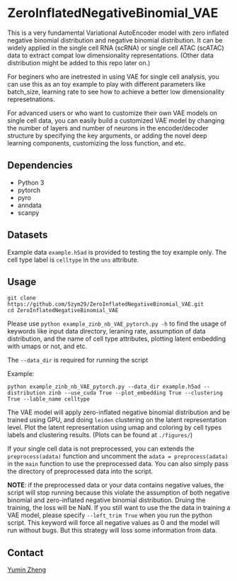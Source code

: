 # ZeroInflatedNegativeBinomial_VAE
This is a very fundamental Variational AutoEncoder model with zero inflated negative binomial distribution and negative binomial distribution. It can be widely applied in the single cell RNA (scRNA) or single cell ATAC (scATAC) data to extract compat low dimensionality representations. (Other data distribution might be added to this repo later on.) 

For beginers who are inetrested in using VAE for single cell analysis, you can use this as an toy example to play with different parameters like batch_size, learning rate to see how to achieve a better low dimensionality represetnations. 

For advanced users or who want to customize their own VAE models on single cell data,  you can easily build a customized VAE model by changing the number of layers and number of neurons in the encoder/decoder structure by specifying the key arguments, or  adding the novel deep learning components, customizing the loss function, and etc.

## Dependencies

- Python 3
- pytorch
- pyro
- anndata
- scanpy

## Datasets

Example data `example.h5ad` is provided to testing the toy example only. The cell type label is `celltype` in the `uns` attribute. 

## Usage

```
git clone https://github.com/Szym29/ZeroInflatedNegativeBinomial_VAE.git
cd ZeroInflatedNegativeBinomial_VAE
```

Please use `python example_zinb_nb_VAE_pytorch.py -h` to find the usage of keywords like input data directory, leraning rate, assumption of data distribution, and the name of cell type attributes, plotting latent embedding with umaps or not, and etc. 

The `--data_dir` is required for running the script

Example:

```
python example_zinb_nb_VAE_pytorch.py --data_dir example.h5ad --distribution zinb --use_cuda True --plot_embedding True --clustering True --lable_name celltype
```

The VAE model will apply zero-inflated negative binomial distribution and be trained using GPU, and doing `leiden` clustering on the latent representation level. Plot the latent representation using umap and coloring by cell types labels and clustering results. (Plots can be found at `./figures/`)

If your single cell data is not preprocessed, you can extends the `preprocess(adata)` function and uncomment the `adata = preprocess(adata)` in the `main` function to use the preprocessed data. You can also simply pass the directory of preprocessed data into the script. 

**NOTE**: if the preprocessed data or your data contains negative values, the script will stop running because this violate the assumption of both negative binomial and zero-inflated negative binomial distribution. Druing the training, the loss will be NaN. If you still want to use the the data in training a VAE model, please specify `--left_trim True` when you run the python script. This keyword will force all negative values as 0 and the model will run without bugs. But this strategy will loss some information from data.

## Contact

[Yumin Zheng](mailto:zhengyumin529@gmail.com)
